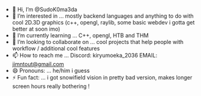 - 👋 Hi, I’m @SudoK0ma3da
- 👀 I’m interested in ... mostly backend languages and anything to do with cool 2D.3D graphics (c++, opengl, raylib, some basic webdev i gotta get better at soon imo)
- 🌱 I’m currently learning ... C++, opengl, HTB and THM
- 💞️ I’m looking to collaborate on ... cool projects that help people with workflow / additional cool features
- 📫 How to reach me ... Discord: kiryumoeka_2036 EMAIL: jimntout@gmail.com
- 😄 Pronouns: ... he/him i guess
- ⚡ Fun fact: ... i got snowifield vision in pretty bad version, makes longer screen hours really bothering !

<!---
SudoK0ma3da/SudoK0ma3da is a ✨ special ✨ repository because its `README.md` (this file) appears on your GitHub profile.
You can click the Preview link to take a look at your changes.
--->
